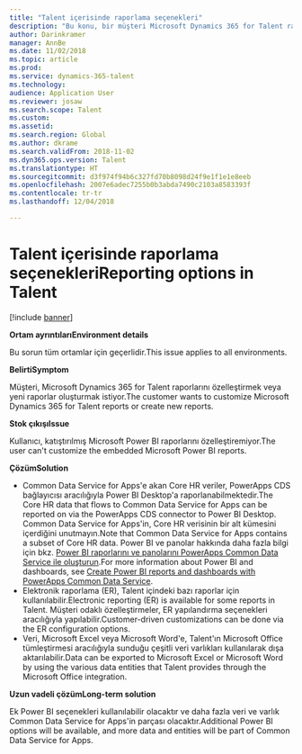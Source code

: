 ```yaml
---
title: "Talent içerisinde raporlama seçenekleri"
description: "Bu konu, bir müşteri Microsoft Dynamics 365 for Talent raporlarını özelleştirmek istediğinde veya yeni raporlar oluşturmak istediğinde ortaya çıkan sorunun nasıl çözüleceğini açıklar."
author: Darinkramer
manager: AnnBe
ms.date: 11/02/2018
ms.topic: article
ms.prod: 
ms.service: dynamics-365-talent
ms.technology: 
audience: Application User
ms.reviewer: josaw
ms.search.scope: Talent
ms.custom: 
ms.assetid: 
ms.search.region: Global
ms.author: dkrame
ms.search.validFrom: 2018-11-02
ms.dyn365.ops.version: Talent
ms.translationtype: HT
ms.sourcegitcommit: d3f974f94b6c327fd70b8098d24f9e1f1e1e8eeb
ms.openlocfilehash: 2007e6adec7255b0b3abda7490c2103a8583393f
ms.contentlocale: tr-tr
ms.lasthandoff: 12/04/2018

---
```


# <a name="reporting-options-in-talent"></a><span data-ttu-id="c5ad5-103">Talent içerisinde raporlama seçenekleri</span><span class="sxs-lookup"><span data-stu-id="c5ad5-103">Reporting options in Talent</span></span>

[!include [banner](includes/banner.md)]

<span data-ttu-id="c5ad5-104">**Ortam ayrıntıları**</span><span class="sxs-lookup"><span data-stu-id="c5ad5-104">**Environment details**</span></span>

<span data-ttu-id="c5ad5-105">Bu sorun tüm ortamlar için geçerlidir.</span><span class="sxs-lookup"><span data-stu-id="c5ad5-105">This issue applies to all environments.</span></span>

<span data-ttu-id="c5ad5-106">**Belirti**</span><span class="sxs-lookup"><span data-stu-id="c5ad5-106">**Symptom**</span></span>

<span data-ttu-id="c5ad5-107">Müşteri, Microsoft Dynamics 365 for Talent raporlarını özelleştirmek veya yeni raporlar oluşturmak istiyor.</span><span class="sxs-lookup"><span data-stu-id="c5ad5-107">The customer wants to customize Microsoft Dynamics 365 for Talent reports or create new reports.</span></span>

<span data-ttu-id="c5ad5-108">**Stok çıkışı**</span><span class="sxs-lookup"><span data-stu-id="c5ad5-108">**Issue**</span></span>

<span data-ttu-id="c5ad5-109">Kullanıcı, katıştırılmış Microsoft Power BI raporlarını özelleştiremiyor.</span><span class="sxs-lookup"><span data-stu-id="c5ad5-109">The user can't customize the embedded Microsoft Power BI reports.</span></span>

<span data-ttu-id="c5ad5-110">**Çözüm**</span><span class="sxs-lookup"><span data-stu-id="c5ad5-110">**Solution**</span></span>

- <span data-ttu-id="c5ad5-111">Common Data Service for Apps'e akan Core HR veriler, PowerApps CDS bağlayıcısı aracılığıyla Power BI Desktop'a raporlanabilmektedir.</span><span class="sxs-lookup"><span data-stu-id="c5ad5-111">The Core HR data that flows to Common Data Service for Apps can be reported on via the PowerApps CDS connector to Power BI Desktop.</span></span> <span data-ttu-id="c5ad5-112">Common Data Service for Apps'in, Core HR verisinin bir alt kümesini içerdiğini unutmayın.</span><span class="sxs-lookup"><span data-stu-id="c5ad5-112">Note that Common Data Service for Apps contains a subset of Core HR data.</span></span> <span data-ttu-id="c5ad5-113">Power BI ve panolar hakkında daha fazla bilgi için bkz. [Power BI raporlarını ve panolarını PowerApps Common Data Service ile oluşturun](https://powerapps.microsoft.com/en-us/blog/cdsconnectortopowerbi).</span><span class="sxs-lookup"><span data-stu-id="c5ad5-113">For more information about Power BI and dashboards, see [Create Power BI reports and dashboards with PowerApps Common Data Service](https://powerapps.microsoft.com/en-us/blog/cdsconnectortopowerbi).</span></span>
- <span data-ttu-id="c5ad5-114">Elektronik raporlama (ER), Talent içindeki bazı raporlar için kullanılabilir.</span><span class="sxs-lookup"><span data-stu-id="c5ad5-114">Electronic reporting (ER) is available for some reports in Talent.</span></span> <span data-ttu-id="c5ad5-115">Müşteri odaklı özelleştirmeler, ER yapılandırma seçenekleri aracılığıyla yapılabilir.</span><span class="sxs-lookup"><span data-stu-id="c5ad5-115">Customer-driven customizations can be done via the ER configuration options.</span></span>
- <span data-ttu-id="c5ad5-116">Veri, Microsoft Excel veya Microsoft Word'e, Talent'ın Microsoft Office tümleştirmesi aracılığıyla sunduğu çeşitli veri varlıkları kullanılarak dışa aktarılabilir.</span><span class="sxs-lookup"><span data-stu-id="c5ad5-116">Data can be exported to Microsoft Excel or Microsoft Word by using the various data entities that Talent provides through the Microsoft Office integration.</span></span>

<span data-ttu-id="c5ad5-117">**Uzun vadeli çözüm**</span><span class="sxs-lookup"><span data-stu-id="c5ad5-117">**Long-term solution**</span></span>

<span data-ttu-id="c5ad5-118">Ek Power BI seçenekleri kullanılabilir olacaktır ve daha fazla veri ve varlık Common Data Service for Apps'in parçası olacaktır.</span><span class="sxs-lookup"><span data-stu-id="c5ad5-118">Additional Power BI options will be available, and more data and entities will be part of Common Data Service for Apps.</span></span>

